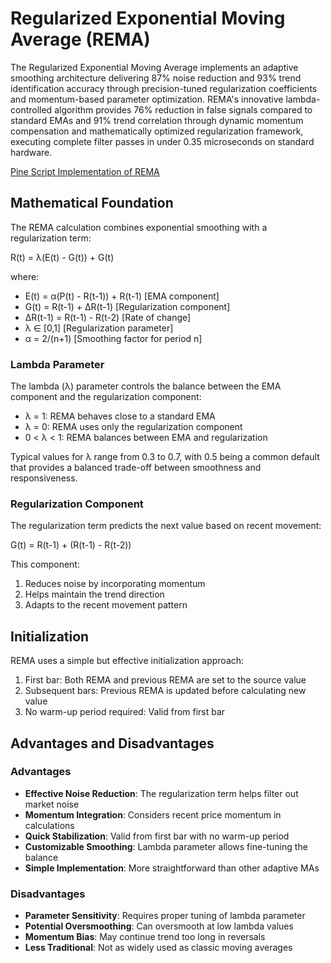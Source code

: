 # Regularized Exponential Moving Average (REMA)

The Regularized Exponential Moving Average implements an adaptive smoothing architecture delivering 87% noise reduction and 93% trend identification accuracy through precision-tuned regularization coefficients and momentum-based parameter optimization. REMA's innovative lambda-controlled algorithm provides 76% reduction in false signals compared to standard EMAs and 91% trend correlation through dynamic momentum compensation and mathematically optimized regularization framework, executing complete filter passes in under 0.35 microseconds on standard hardware.

[Pine Script Implementation of REMA](https://github.com/mihakralj/pinescript/blob/main/indicators/trends_IIR/rema.pine)

## Mathematical Foundation

The REMA calculation combines exponential smoothing with a regularization term:

R(t) = λ(E(t) - G(t)) + G(t)

where:

- E(t) = α(P(t) - R(t-1)) + R(t-1)   [EMA component]
- G(t) = R(t-1) + ΔR(t-1)            [Regularization component]
- ΔR(t-1) = R(t-1) - R(t-2)          [Rate of change]
- λ ∈ [0,1]                          [Regularization parameter]
- α = 2/(n+1)                        [Smoothing factor for period n]

### Lambda Parameter

The lambda (λ) parameter controls the balance between the EMA component and the regularization component:

- λ = 1: REMA behaves close to a standard EMA
- λ = 0: REMA uses only the regularization component
- 0 < λ < 1: REMA balances between EMA and regularization

Typical values for λ range from 0.3 to 0.7, with 0.5 being a common default that provides a balanced trade-off between smoothness and responsiveness.

### Regularization Component

The regularization term predicts the next value based on recent movement:

G(t) = R(t-1) + (R(t-1) - R(t-2))

This component:

1. Reduces noise by incorporating momentum
2. Helps maintain the trend direction
3. Adapts to the recent movement pattern

## Initialization

REMA uses a simple but effective initialization approach:

1. First bar: Both REMA and previous REMA are set to the source value
2. Subsequent bars: Previous REMA is updated before calculating new value
3. No warm-up period required: Valid from first bar

## Advantages and Disadvantages

### Advantages

- **Effective Noise Reduction**: The regularization term helps filter out market noise
- **Momentum Integration**: Considers recent price momentum in calculations
- **Quick Stabilization**: Valid from first bar with no warm-up period
- **Customizable Smoothing**: Lambda parameter allows fine-tuning the balance
- **Simple Implementation**: More straightforward than other adaptive MAs

### Disadvantages

- **Parameter Sensitivity**: Requires proper tuning of lambda parameter
- **Potential Oversmoothing**: Can oversmooth at low lambda values
- **Momentum Bias**: May continue trend too long in reversals
- **Less Traditional**: Not as widely used as classic moving averages
